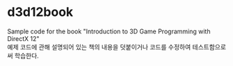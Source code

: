 # d3d12book
Sample code for the book "Introduction to 3D Game Programming with DirectX 12"
<br>
예제 코드에 관해 설명되어 있는 책의 내용을 덧붙이거나 코드를 수정하여 테스트함으로써 학습한다.
